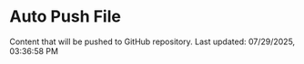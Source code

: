 # Auto Push File

Content that will be pushed to GitHub repository.
Last updated: 07/29/2025, 03:36:58 PM
